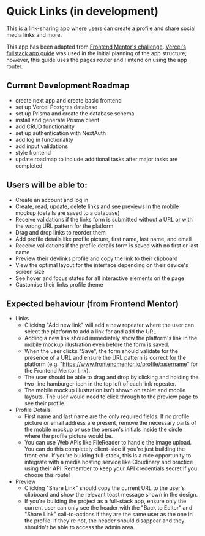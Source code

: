 # Quick Links (in development)

This is a link-sharing app where users can create a profile and share social media links and more.

This app has been adapted from [Frontend Mentor's challenge](https://www.frontendmentor.io/challenges/linksharing-app-Fbt7yweGsT). [Vercel's fullstack app guide](https://vercel.com/guides/nextjs-prisma-postgres) was used in the initial planning of the app structure; however, this guide uses the pages router and I intend on using the app router.

## Current Development Roadmap

- create next app and create basic frontend
- set up Vercel Postgres database
- set up Prisma and create the database schema
- install and generate Prisma client
- add CRUD functionality
- set up authentication with NextAuth
- add log in functionality
- add input validations
- style frontend
- update roadmap to include additional tasks after major tasks are completed

## Users will be able to:

- Create an account and log in
- Create, read, update, delete links and see previews in the mobile mockup (details are saved to a database)
- Receive validations if the links form is submitted without a URL or with the wrong URL pattern for the platform
- Drag and drop links to reorder them
- Add profile details like profile picture, first name, last name, and email
- Receive validations if the profile details form is saved with no first or last name
- Preview their devlinks profile and copy the link to their clipboard
- View the optimal layout for the interface depending on their device's screen size
- See hover and focus states for all interactive elements on the page
- Customise their links profile theme

## Expected behaviour (from Frontend Mentor)

- Links
  - Clicking "Add new link" will add a new repeater where the user can select the platform to add a link for and add the URL.
  - Adding a new link should immediately show the platform's link in the mobile mockup illustration even before the form is saved.
  - When the user clicks "Save", the form should validate for the presence of a URL and ensure the URL pattern is correct for the platform (e.g. "https://www.frontendmentor.io/profile/:username" for the Frontend Mentor link).
  - The user should be able to drag and drop by clicking and holding the two-line hamburger icon in the top left of each link repeater.
  - The mobile mockup illustration isn't shown on tablet and mobile layouts. The user would need to click through to the preview page to see their profile.
- Profile Details
  - First name and last name are the only required fields. If no profile picture or email address are present, remove the necessary parts of the mobile mockup or use the person's initials inside the circle where the profile picture would be.
  - You can use Web APIs like FileReader to handle the image upload. You can do this completely client-side if you're just building the front-end. If you're building full-stack, this is a nice opportunity to integrate with a media hosting service like Cloudinary and practice using their API. Remember to keep your API credentials secret if you choose this route!
- Preview
  - Clicking "Share Link" should copy the current URL to the user's clipboard and show the relevant toast message shown in the design.
  - If you're building the project as a full-stack app, ensure only the current user can only see the header with the "Back to Editor" and "Share Link" call-to-actions if they are the same user as the one in the profile. If they're not, the header should disappear and they shouldn't be able to access the admin area.
